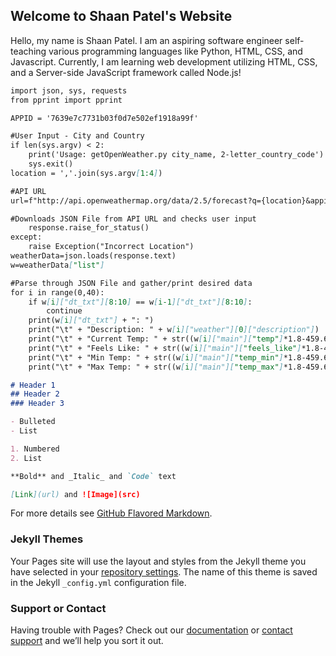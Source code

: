 ## Welcome to Shaan Patel's Website

Hello, my name is Shaan Patel. I am an aspiring software engineer self-teaching various programming languages like Python, HTML, CSS, and Javascript. Currently, I am learning web development utilizing HTML, CSS, and a Server-side JavaScript framework called Node.js!
```markdown
import json, sys, requests
from pprint import pprint

APPID = '7639e7c7731b03f0d7e502ef1918a99f'

#User Input - City and Country
if len(sys.argv) < 2:
    print('Usage: getOpenWeather.py city_name, 2-letter_country_code')
    sys.exit()
location = ','.join(sys.argv[1:4])

#API URL
url=f"http://api.openweathermap.org/data/2.5/forecast?q={location}&appid=7639e7c7731b03f0d7e502ef1918a99f"

#Downloads JSON File from API URL and checks user input
    response.raise_for_status()
except:
    raise Exception("Incorrect Location")
weatherData=json.loads(response.text)
w=weatherData["list"]

#Parse through JSON File and gather/print desired data
for i in range(0,40):
    if w[i]["dt_txt"][8:10] == w[i-1]["dt_txt"][8:10]:
        continue
    print(w[i]["dt_txt"] + ": ")
    print("\t" + "Description: " + w[i]["weather"][0]["description"])
    print("\t" + "Current Temp: " + str((w[i]["main"]["temp"]*1.8-459.67))[0:4] + " degrees Fahrenheit")
    print("\t" + "Feels Like: " + str((w[i]["main"]["feels_like"]*1.8-459.67))[0:4] + " degrees Fahrenheit")
    print("\t" + "Min Temp: " + str((w[i]["main"]["temp_min"]*1.8-459.67))[0:4] + " degrees Fahrenheit")
    print("\t" + "Max Temp: " + str((w[i]["main"]["temp_max"]*1.8-459.67))[0:4] + " degrees Fahrenheit")

# Header 1
## Header 2
### Header 3

- Bulleted
- List

1. Numbered
2. List

**Bold** and _Italic_ and `Code` text

[Link](url) and ![Image](src)
```

For more details see [GitHub Flavored Markdown](https://guides.github.com/features/mastering-markdown/).

### Jekyll Themes

Your Pages site will use the layout and styles from the Jekyll theme you have selected in your [repository settings](https://github.com/spatel0203/Website/settings). The name of this theme is saved in the Jekyll `_config.yml` configuration file.

### Support or Contact

Having trouble with Pages? Check out our [documentation](https://docs.github.com/categories/github-pages-basics/) or [contact support](https://support.github.com/contact) and we’ll help you sort it out.
